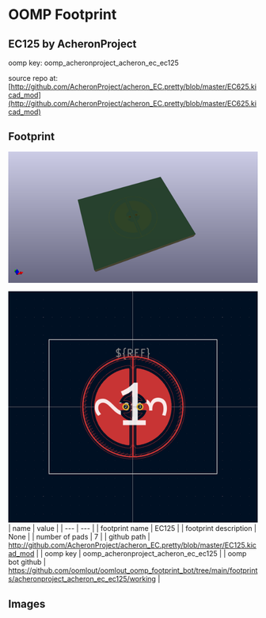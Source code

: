 # OOMP Footprint  
## EC125  by AcheronProject  
  
oomp key: oomp_acheronproject_acheron_ec_ec125  
  
source repo at: [http://github.com/AcheronProject/acheron_EC.pretty/blob/master/EC625.kicad_mod](http://github.com/AcheronProject/acheron_EC.pretty/blob/master/EC625.kicad_mod)  
## Footprint  
  
[![working_kicad_pcb_3d.png](working_kicad_pcb_3d_600.png)](working_kicad_pcb_3d.png)  
  
[![working.png](working_600.png)](working.png)  
| name | value | 
| --- | --- | 
| footprint name | EC125 | 
| footprint description | None | 
| number of pads | 7 | 
| github path | http://github.com/AcheronProject/acheron_EC.pretty/blob/master/EC125.kicad_mod | 
| oomp key | oomp_acheronproject_acheron_ec_ec125 | 
| oomp bot github | https://github.com/oomlout/oomlout_oomp_footprint_bot/tree/main/footprints/acheronproject_acheron_ec_ec125/working | 
## Images  
